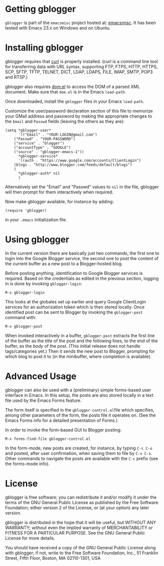 # Getting gblogger #
`gblogger` is part of the `emacsmisc` project hosted at: [emacsmisc](http://code.google.com/p/emacsmisc).  It has been tested with Emacs 23.x on Windows and on Ubuntu.

# Installing gblogger #
gblogger requires that [curl](http://curl.haxx.se/) is properly installed. (curl is a command line tool for transferring data with URL syntax, supporting FTP, FTPS, HTTP, HTTPS, SCP, SFTP, TFTP, TELNET, DICT, LDAP, LDAPS, FILE, IMAP, SMTP, POP3 and RTSP.)

gblogger also requires [dom.el](http://www.emacswiki.org/emacs/XmlParser) to access the DOM of a parsed XML document.  Make sure that `dom.el` is in the Emacs `load-path`.

Once downloaded, install the `gblogger` files in your Emacs `load-path`.

Customize the user/password declaration section of this file to memorize your GMail address and password by making the appropriate changes to the `Email` and `Passwd` fields (leaving the others as they are):

```
(setq *gblogger-user*
      '(("Email" . "YOUR-LOGIN@gmail.com")
	("Passwd" . "YOUR-PASSWORD")
	("service" . "blogger")
	("accountType" . "GOOGLE")
	("source" . "gblogger-emacs-1"))
      *gblogger-service*
      '((auth . "https://www.google.com/accounts/ClientLogin")
	(blogs . "http://www.blogger.com/feeds/default/blogs")
	)
      *gblogger-auth* nil
      )
```

Alternatively set the "Email" and "Passwd" values to `nil` in the file, gblogger will then prompt for them interactively when required.

Now make gblogger available, for instance by adding:

```
(require 'gblogger)
```

in your `.emacs` initialization file.

# Using gblogger #
In the current version there are basically just two commands, the first one to login into the Google Blogger service, the second one to post the content of the current buffer as a new post to a Blogger-hosted blog.

Before posting anything, identification to Google Blogger services is required.  Based on the credentials as edited in the previous section, logging in is done by invoking `gblogger-login`:

```
M-x gblogger-login
```

This looks at the globales set up earlier and query Google ClientLogin services for an authorization token which is then stored locally.  Once identified post can be sent to Blogger by invoking the `gblogger-post` command with:

```
M-x gblogger-post
```

When invoked interactively in a buffer, `gblogger-post` extracts the first line of the buffer as the _title_ of the post and the following lines, to the end of the buffer, as the _body_ of the post.  (This initial release does not handle tags/categories yet.)  Then it sends the new post to Blogger, prompting for which blog to post it to (in the minibuffer, where completion is available).

# Advanced Usage #
gblogger can also be used with a (preliminary) simple forms-based user interface in Emacs.  In this setup, the posts are also stored locally in a text file used by the Emacs Forms feature.

The form itself is specified in the `gblogger-control.el`file which specifies, among other parameters of the form, the posts file it operates on.  (See the Emacs Forms info for a detailed presentation of Forms.)

In order to invoke the form-based GUI to Blogger posting:

```
M-x forms-find-file gblogger-control.el
```

In the form-mode, new posts are created, for instance, by typing `C-c C-o` and posted, after user confirmation, when saving them to file by `C-x C-s`.  Other commands to navigate the posts are available with the `C-c` prefix (see the forms-mode info).

# License #
gblogger is free software; you can redistribute it and/or modify
it under the terms of the GNU General Public License as published by
the Free Software Foundation; either version 2 of the License, or
(at your option) any later version.

gblogger is distributed in the hope that it will be useful,
but WITHOUT ANY WARRANTY; without even the implied warranty of
MERCHANTABILITY or FITNESS FOR A PARTICULAR PURPOSE.  See the
GNU General Public License for more details.

You should have received a copy of the GNU General Public License
along with gblogger; if not, write to the Free Software
Foundation, Inc., 51 Franklin Street, Fifth Floor, Boston, MA  02110-1301, USA

